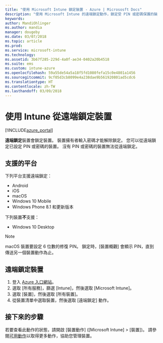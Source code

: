 ```yaml
---
title: "使用 Microsoft Intune 鎖定裝置 - Azure | Micrososft Docs"
description: "使用 Microsoft Intune 的遠端鎖定動作，鎖定受 PIN 或密碼保護的裝置。"
keywords: 
author: MandiOhlinger
ms.author: mandia
manager: dougeby
ms.date: 03/07/2018
ms.topic: article
ms.prod: 
ms.service: microsoft-intune
ms.technology: 
ms.assetid: 3b67f285-229d-4a0f-ae34-0402a20b4518
ms.suite: ems
ms.custom: intune-azure
ms.openlocfilehash: 59a55de54a5a18f5fd1080fefa15c0e4801a1456
ms.sourcegitcommit: 9cf05d3cb8099e4a238dae9b561920801ad5cdc6
ms.translationtype: HT
ms.contentlocale: zh-TW
ms.lasthandoff: 03/09/2018
---
```

# <a name="remotely-lock-devices-with-intune"></a>使用 Intune 從遠端鎖定裝置

[!INCLUDE[azure_portal](./includes/azure_portal.md)]

**遠端鎖定**裝置會鎖定裝置。 裝置擁有者輸入密碼才能解除鎖定。 您可以從遠端鎖定已設定 PIN 或密碼的裝置。 沒有 PIN 或密碼的裝置無法從遠端鎖定。

## <a name="supported-platforms"></a>支援的平台

下列平台支援遠端鎖定：

- Android
- iOS
- macOS
- Windows 10 Mobile
- Windows Phone 8.1 和更新版本

下列裝置**不**支援：
- Windows 10 Desktop

> [!NOTE]
> macOS 裝置要設定 6 位數的修復 PIN。 鎖定時，[裝置概觀] 會顯示 PIN，直到傳送另一個裝置動作為止。

## <a name="remote-lock-a-device"></a>遠端鎖定裝置

1. 登入 [Azure 入口網站](https://portal.azure.com)。
2. 選取 [所有服務]，篩選 [Intune]，然後選取 [Microsoft Intune]。
3. 選取 [裝置]，然後選取 [所有裝置]。
4. 從裝置清單中選取裝置，然後選取 [遠端鎖定] 動作。

## <a name="next-steps"></a>接下來的步驟

若要查看此動作的狀態，請開啟 [裝置動作] ([Microsoft Intune] > [裝置])。 請參閱[可用動作](device-management.md)以取得更多動作，協助您管理裝置。